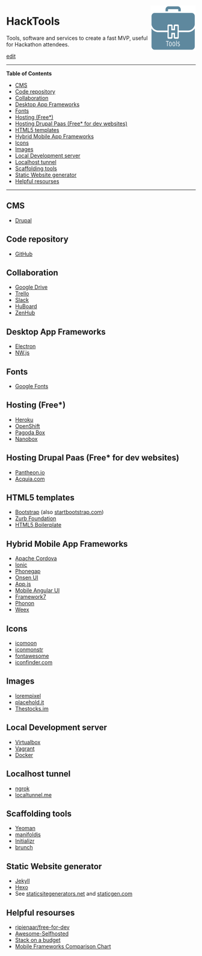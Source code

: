 <p></p>
<a href="https://hack-tools.github.io/"><img src="hacktools_logo.png" alt="logo" align="right"></a>

# HackTools

Tools, software and services to create a fast MVP, useful for Hackathon attendees.

[edit](https://github.com/hack-tools/hacktools/edit/master/README.md)

---

**Table of Contents**
  * [CMS](#cms)
  * [Code repository](#code-repository)
  * [Collaboration](#collaboration)
  * [Desktop App Frameworks](#desktop-app-frameworks)
  * [Fonts](#fonts)
  * [Hosting (Free*)](#hosting-free)
  * [Hosting Drupal Paas (Free* for dev websites)](#hosting-drupal-paas-free-for-dev-websites)
  * [HTML5 templates](#html5-templates)
  * [Hybrid Mobile App Frameworks](#hybrid-mobile-app-frameworks)
  * [Icons](#icons)
  * [Images](#images)
  * [Local Development server](#local-development-server)
  * [Localhost tunnel](#localhost-tunnel)
  * [Scaffolding tools](#scaffolding-tools)
  * [Static Website generator](#static-website-generator)
  * [Helpful resourses](#helpful-resourses)

---

## CMS
- [Drupal](https://www.drupal.org)

## Code repository
- [GitHub](https://github.com)

## Collaboration
 - [Google Drive](https://drive.google.com)
 - [Trello](https://trello.com)
 - [Slack](https://slack.com)
 - [HuBoard](https://huboard.com)
 - [ZenHub](https://www.zenhub.com)

## Desktop App Frameworks
- [Electron](https://electron.atom.io)
- [NW.js](https://nwjs.io)

## Fonts
- [Google Fonts](https://fonts.google.com)

## Hosting (Free\*)
- [Heroku](https://www.heroku.com)
- [OpenShift](https://www.openshift.com)
- [Pagoda Box](http://pagodabox.io)
- [Nanobox](https://nanobox.io)

## Hosting Drupal Paas (Free\* for dev websites)
- [Pantheon.io](https://pantheon.io)
- [Acquia.com](https://www.acquia.com)

## HTML5 templates
- [Bootstrap](http://getbootstrap.com) (also [startbootstrap.com](https://startbootstrap.com))
- [Zurb Foundation](http://foundation.zurb.com)
- [HTML5 Boilerplate](https://html5boilerplate.com)

## Hybrid Mobile App Frameworks
- [Apache Cordova](https://cordova.apache.org)
- [Ionic](http://ionicframework.com)
- [Phonegap](http://phonegap.com)
- [Onsen UI](https://onsen.io)
- [App.js](http://code.kik.com/app/3/index.html)
- [Mobile Angular UI](http://mobileangularui.com)
- [Framework7](http://framework7.io)
- [Phonon](http://phonon.quarkdev.com)
- [Weex](http://weex-project.io/guide)

## Icons
- [icomoon](https://icomoon.io)
- [iconmonstr](https://iconmonstr.com)
- [fontawesome](http://fontawesome.io)
- [iconfinder.com](https://www.iconfinder.com)

## Images
- [lorempixel](http://lorempixel.com)
- [placehold.it](https://placehold.it)
- [Thestocks.im](http://thestocks.im)

## Local Development server
- [Virtualbox](https://www.virtualbox.org)
- [Vagrant](https://www.vagrantup.com)
- [Docker](https://www.docker.com)

## Localhost tunnel
- [ngrok](https://ngrok.com)
- [localtunnel.me](https://localtunnel.me)

## Scaffolding tools
- [Yeoman](http://yeoman.io)
- [manifoldjs](http://manifoldjs.com)
- [Initializr](http://www.initializr.com)
- [brunch](http://brunch.io)

## Static Website generator
- [Jekyll](http://jekyllrb.com)
- [Hexo](https://hexo.io)
- See [staticsitegenerators.net](https://staticsitegenerators.net) and [staticgen.com](https://www.staticgen.com)

## Helpful resourses
- [ripienaar/free-for-dev](https://github.com/ripienaar/free-for-dev)
- [Awesome-Selfhosted](https://github.com/Kickball/awesome-selfhosted)
- [Stack on a budget](https://github.com/255kb/stack-on-a-budget)
- [Mobile Frameworks Comparison Chart](http://mobile-frameworks-comparison-chart.com/)

<p></p>

